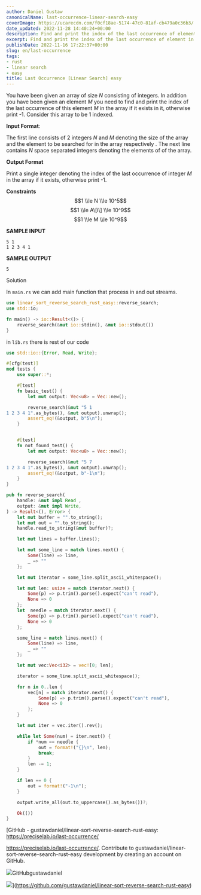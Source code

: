 ```yaml
---
author: Daniel Gustaw
canonicalName: last-occurrence-linear-search-easy
coverImage: https://ucarecdn.com/f0cf18ae-5174-47c0-81af-cb479a0c36b3/
date_updated: 2022-11-28 14:40:24+00:00
description: Find and print the index of the last occurrence of element in the array.
excerpt: Find and print the index of the last occurrence of element in the array.
publishDate: 2022-11-16 17:22:37+00:00
slug: en/last-occurrence
tags:
- rust
- linear search
- easy
title: Last Occurrence [Linear Search] easy
---
```




You have been given an array of size *N* consisting of integers. In addition you have been given an element *M* you need to find and print the index of the last occurrence of this element *M* in the array if it exists in it, otherwise print -1. Consider this array to be 1 indexed.

**Input Format**:

The first line consists of 2 integers *N* and *M* denoting the size of the array and the element to be searched for in the array respectively . The next line contains *N* space separated integers denoting the elements of of the array.

**Output Format**

Print a single integer denoting the index of the last occurrence of integer *M* in the array if it exists, otherwise print -1.

**Constraints**
$$1 \\le N \\le 10^5$$ $$1 \\le A\[i\] \\le 10^9$$ $$1 \\le M \\le 10^9$$


**SAMPLE INPUT**

```
5 1
1 2 3 4 1
```

**SAMPLE OUTPUT**

```
5
```

Solution

In `main.rs` we can add main function that process in and out streams.

```rust
use linear_sort_reverse_search_rust_easy::reverse_search;
use std::io;

fn main() -> io::Result<()> {
    reverse_search(&mut io::stdin(), &mut io::stdout())
}
```

in `lib.rs` there is rest of our code

```rust
use std::io::{Error, Read, Write};

#[cfg(test)]
mod tests {
    use super::*;

    #[test]
    fn basic_test() {
        let mut output: Vec<u8> = Vec::new();

        reverse_search(&mut "5 1
1 2 3 4 1".as_bytes(), &mut output).unwrap();
        assert_eq!(&output, b"5\n");
    }


    #[test]
    fn not_found_test() {
        let mut output: Vec<u8> = Vec::new();

        reverse_search(&mut "5 7
1 2 3 4 1".as_bytes(), &mut output).unwrap();
        assert_eq!(&output, b"-1\n");
    }
}

pub fn reverse_search(
    handle: &mut impl Read ,
    output: &mut impl Write,
) -> Result<(), Error> {
    let mut buffer = "".to_string();
    let mut out = "".to_string();
    handle.read_to_string(&mut buffer)?;

    let mut lines = buffer.lines();

    let mut some_line = match lines.next() {
        Some(line) => line,
        _ => ""
    };

    let mut iterator = some_line.split_ascii_whitespace();

    let mut len: usize = match iterator.next() {
        Some(p) => p.trim().parse().expect("can't read"),
        None => 0
    };
    let  needle = match iterator.next() {
        Some(p) => p.trim().parse().expect("can't read"),
        None => 0
    };

    some_line = match lines.next() {
        Some(line) => line,
        _ => ""
    };

    let mut vec:Vec<i32> = vec![0; len];

    iterator = some_line.split_ascii_whitespace();

    for n in 0..len {
        vec[n] = match iterator.next() {
            Some(p) => p.trim().parse().expect("can't read"),
            None => 0
        };
    }

    let mut iter = vec.iter().rev();

    while let Some(num) = iter.next() {
        if *num == needle {
            out = format!("{}\n", len);
            break;
        }
        len -= 1;
    }

    if len == 0 {
        out = format!("-1\n");
    }

    output.write_all(out.to_uppercase().as_bytes())?;

    Ok(())
}
```

[GitHub - gustawdaniel/linear-sort-reverse-search-rust-easy: https://preciselab.io/last-occurrence/

https://preciselab.io/last-occurrence/. Contribute to gustawdaniel/linear-sort-reverse-search-rust-easy development by creating an account on GitHub.

![](https://github.githubassets.com/favicons/favicon.svg)GitHubgustawdaniel

![](https://opengraph.githubassets.com/0b4950012139fd8b6e5ae96e677386be992685851612dd1a1288b51972c9fd93/gustawdaniel/linear-sort-reverse-search-rust-easy)](https://github.com/gustawdaniel/linear-sort-reverse-search-rust-easy)

